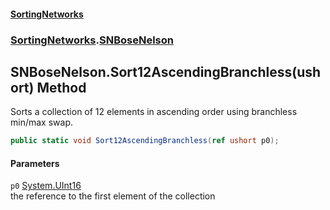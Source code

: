 #### [SortingNetworks](index.md 'index')
### [SortingNetworks](SortingNetworks.md 'SortingNetworks').[SNBoseNelson](SortingNetworks_SNBoseNelson.md 'SortingNetworks.SNBoseNelson')
## SNBoseNelson.Sort12AscendingBranchless(ushort) Method
Sorts a collection of 12 elements in ascending order using branchless min/max swap.  
```csharp
public static void Sort12AscendingBranchless(ref ushort p0);
```
#### Parameters
<a name='SortingNetworks_SNBoseNelson_Sort12AscendingBranchless(ushort)_p0'></a>
`p0` [System.UInt16](https://docs.microsoft.com/en-us/dotnet/api/System.UInt16 'System.UInt16')  
the reference to the first element of the collection
  
